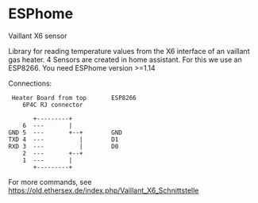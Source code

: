 # ESPhome

Vaillant X6 sensor

Library for reading temperature values from the X6 interface of an vaillant gas heater.
4 Sensors are created in home assistant.
For this we use an ESP8266.
You need ESPhome version >=1.14

Connections: 
```
 Heater Board from top       ESP8266
    6P4C RJ connector
    
       +---------+
    6  ---       |
GND 5  ---       +--+        GND
TXD 4  ---          |        D1
RXD 3  ---          |        D0
    2  ---       +--+
    1  ---       |
       +---------+
```

For more commands, see https://old.ethersex.de/index.php/Vaillant_X6_Schnittstelle
